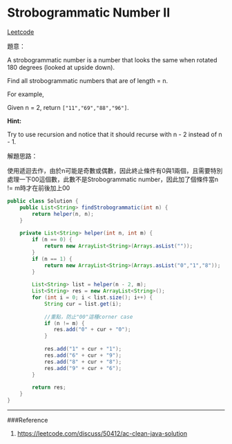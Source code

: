 # Strobogrammatic Number II

[Leetcode](https://leetcode.com/problems/strobogrammatic-number-ii/)

題意：

A strobogrammatic number is a number that looks the same when rotated 180 degrees (looked at upside down).

Find all strobogrammatic numbers that are of length = n.

For example,

Given n = 2, return ```["11","69","88","96"]```.

**Hint:**

Try to use recursion and notice that it should recurse with n - 2 instead of n - 1.

解題思路：


使用遞迴去作，由於n可能是奇數或偶數，因此終止條件有0與1兩個，且需要特別處理一下00這個數，此數不是Strobogrammatic number，因此加了個條件當n != m時才在前後加上00


```java
public class Solution {
    public List<String> findStrobogrammatic(int n) {
        return helper(n, n);
    }
    
    private List<String> helper(int n, int m) {
        if (n == 0) {
            return new ArrayList<String>(Arrays.asList(""));
        }
        if (n == 1) {
            return new ArrayList<String>(Arrays.asList("0","1","8"));
        }
        
        List<String> list = helper(n - 2, m);
        List<String> res = new ArrayList<String>();
        for (int i = 0; i < list.size(); i++) {
            String cur = list.get(i);
            
            //重點，防止"00"這種corner case
            if (n != m) {
               res.add("0" + cur + "0"); 
            }
            
            res.add("1" + cur + "1");
            res.add("6" + cur + "9");
            res.add("8" + cur + "8");
            res.add("9" + cur + "6");
        }
        
        return res;
    }
}
```
---
###Reference
1. https://leetcode.com/discuss/50412/ac-clean-java-solution